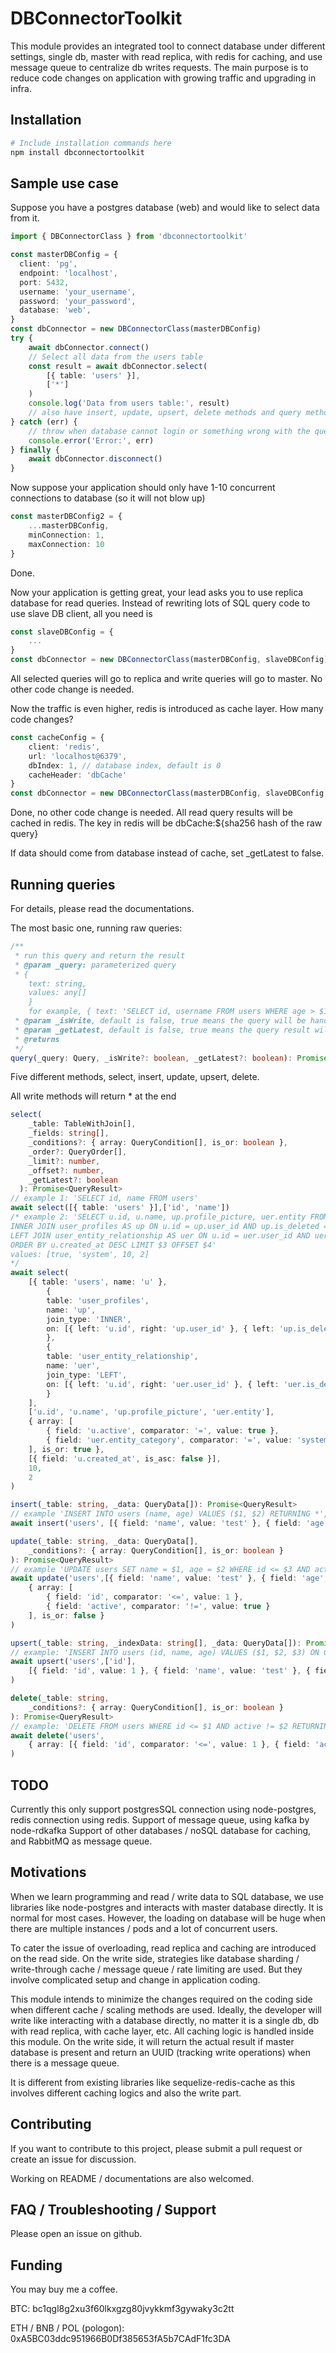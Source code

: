 # DBConnectorToolkit
This module provides an integrated tool to connect database under different settings, single db, master with read replica, with redis for caching, and use message queue to centralize db writes requests.
The main purpose is to reduce code changes on application with growing traffic and upgrading in infra.

## Installation
```bash
# Include installation commands here
npm install dbconnectortoolkit
```

## Sample use case
Suppose you have a postgres database (web) and would like to select data from it.
```typescript
import { DBConnectorClass } from 'dbconnectortoolkit'

const masterDBConfig = {
  client: 'pg',
  endpoint: 'localhost',
  port: 5432,
  username: 'your_username',
  password: 'your_password',
  database: 'web',
}
const dbConnector = new DBConnectorClass(masterDBConfig)
try {
    await dbConnector.connect()
    // Select all data from the users table
    const result = await dbConnector.select(
        [{ table: 'users' }],
        ['*']
    )
    console.log('Data from users table:', result)
    // also have insert, update, upsert, delete methods and query method for raw queries
} catch (err) {
    // throw when database cannot login or something wrong with the query
    console.error('Error:', err)
} finally {
    await dbConnector.disconnect()
}
```

Now suppose your application should only have 1-10 concurrent connections to database (so it will not blow up)
```typescript
const masterDBConfig2 = {
    ...masterDBConfig,
    minConnection: 1,
    maxConnection: 10
}
```
Done.

Now your application is getting great, your lead asks you to use replica database for read queries. Instead of rewriting lots of SQL query code to use slave DB client, all you need is
```typescript
const slaveDBConfig = {
    ...
}
const dbConnector = new DBConnectorClass(masterDBConfig, slaveDBConfig)
```
All selected queries will go to replica and write queries will go to master. No other code change is needed.

Now the traffic is even higher, redis is introduced as cache layer. How many code changes?
```typescript
const cacheConfig = {
    client: 'redis',
    url: 'localhost@6379',
    dbIndex: 1, // database index, default is 0
    cacheHeader: 'dbCache'
}
const dbConnector = new DBConnectorClass(masterDBConfig, slaveDBConfig, cacheConfig)
```
Done, no other code change is needed. All read query results will be cached in redis.
The key in redis will be dbCache:${sha256 hash of the raw query}

If data should come from database instead of cache, set _getLatest to false.

## Running queries
For details, please read the documentations.

The most basic one, running raw queries:
```typescript
/**
 * run this query and return the result
 * @param _query: parameterized query 
 * {
    text: string,
    values: any[]
    }
    for example, { text: 'SELECT id, username FROM users WHERE age > $1 AND status = $2 ORDER BY modified DESC', values: [18,true] }
 * @param _isWrite, default is false, true means the query will be handled by master db
 * @param _getLatest, default is false, true means the query result will not come from cache or will not be saved in cache
 * @returns 
 */
query(_query: Query, _isWrite?: boolean, _getLatest?: boolean): Promise<QueryResult>
```

Five different methods, select, insert, update, upsert, delete. 

All write methods will return * at the end
```typescript
select(
    _table: TableWithJoin[],
    _fields: string[],
    _conditions?: { array: QueryCondition[], is_or: boolean },
    _order?: QueryOrder[],
    _limit?: number,
    _offset?: number,
    _getLatest?: boolean
  ): Promise<QueryResult>
// example 1: 'SELECT id, name FROM users'
await select([{ table: 'users' }],['id', 'name'])
/* example 2: 'SELECT u.id, u.name, up.profile_picture, uer.entity FROM users AS u 
INNER JOIN user_profiles AS up ON u.id = up.user_id AND up.is_deleted = false 
LEFT JOIN user_entity_relationship AS uer ON u.id = uer.user_id AND uer.is_deleted = true WHERE u.active = $1 OR uer.entity_category = $2
ORDER BY u.created_at DESC LIMIT $3 OFFSET $4'
values: [true, 'system', 10, 2]
*/
await select(
    [{ table: 'users', name: 'u' }, 
        {
        table: 'user_profiles',
        name: 'up',
        join_type: 'INNER',
        on: [{ left: 'u.id', right: 'up.user_id' }, { left: 'up.is_deleted', right: 'false' }],
        }, 
        {
        table: 'user_entity_relationship',
        name: 'uer',
        join_type: 'LEFT',
        on: [{ left: 'u.id', right: 'uer.user_id' }, { left: 'uer.is_deleted', right: 'true' }],
        }
    ],
    ['u.id', 'u.name', 'up.profile_picture', 'uer.entity'],
    { array: [
        { field: 'u.active', comparator: '=', value: true }, 
        { field: 'uer.entity_category', comparator: '=', value: 'system' }
    ], is_or: true },
    [{ field: 'u.created_at', is_asc: false }],
    10,
    2
)

insert(_table: string, _data: QueryData[]): Promise<QueryResult>
// example 'INSERT INTO users (name, age) VALUES ($1, $2) RETURNING *', values:['test',30]
await insert('users', [{ field: 'name', value: 'test' }, { field: 'age', value: 30 }]) 

update(_table: string, _data: QueryData[],
    _conditions?: { array: QueryCondition[], is_or: boolean }
): Promise<QueryResult>
// example 'UPDATE users SET name = $1, age = $2 WHERE id <= $3 AND active != $4 RETURNING *', values:['test', 30, 1, true]
await update('users',[{ field: 'name', value: 'test' }, { field: 'age', value: 30 }]
    { array: [
        { field: 'id', comparator: '<=', value: 1 }, 
        { field: 'active', comparator: '!=', value: true }
    ], is_or: false }
)

upsert(_table: string, _indexData: string[], _data: QueryData[]): Promise<QueryResult>
// example: 'INSERT INTO users (id, name, age) VALUES ($1, $2, $3) ON CONFLICT (id) DO UPDATE SET name = EXCLUDED.name, age = EXCLUDED.age RETURNING *', values: [1, 'test', 30]
await upsert('users',['id'],
    [{ field: 'id', value: 1 }, { field: 'name', value: 'test' }, { field: 'age', value: 30 }],
)

delete(_table: string,
    _conditions?: { array: QueryCondition[], is_or: boolean }
): Promise<QueryResult>
// example: 'DELETE FROM users WHERE id <= $1 AND active != $2 RETURNING *', values: [1, true]
await delete('users',
    { array: [{ field: 'id', comparator: '<=', value: 1 }, { field: 'active', comparator: '!=', value: true }], is_or: false },
)
```

## TODO
Currently this only support postgresSQL connection using node-postgres, redis connection using redis.
Support of message queue, using kafka by node-rdkafka
Support of other databases / noSQL database for caching, and RabbitMQ as message queue.

## Motivations
When we learn programming and read / write data to SQL database, we use libraries like node-postgres and interacts with master database directly.
It is normal for most cases. However, the loading on database will be huge when there are multiple instances / pods and a lot of concurrent users.

To cater the issue of overloading, read replica and caching are introduced on the read side. 
On the write side, strategies like database sharding / write-through cache / message queue / rate limiting are used.
But they involve complicated setup and change in application coding.

This module intends to minimize the changes required on the coding side when different cache / scaling methods are used.
Ideally, the developer will write like interacting with a database directly, no matter it is a single db, db with read replica, with cache layer, etc.
All caching logic is handled inside this module.
On the write side, it will return the actual result if master database is present and return an UUID (tracking write operations) when there is a message queue.

It is different from existing libraries like sequelize-redis-cache as this involves different caching logics and also the write part.


## Contributing
If you want to contribute to this project, please submit a pull request or create an issue for discussion. 

Working on README / documentations are also welcomed.


## FAQ / Troubleshooting / Support
Please open an issue on github.

## Funding
You may buy me a coffee.

BTC: bc1qgl8g2xu3f60lkxgzg80jvykkmf3gywaky3c2tt

ETH / BNB / POL (pologon): 0xA5BC03ddc951966B0Df385653fA5b7CAdF1fc3DA
